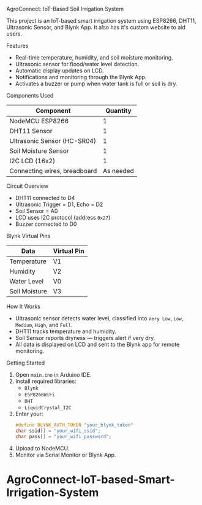 AgroConnect: IoT-Based Soil Irrigation System

This project is an IoT-based smart irrigation system using ESP8266, DHT11, Ultrasonic Sensor, and Blynk App. It also has it's custom website to aid users.

Features

- Real-time temperature, humidity, and soil moisture monitoring.
- Ultrasonic sensor for flood/water level detection.
- Automatic display updates on LCD.
- Notifications and monitoring through the Blynk App.
- Activates a buzzer or pump when water tank is full or soil is dry.

Components Used

| Component                    | Quantity   |
|------------------------------|------------|
| NodeMCU ESP8266              | 1          |
| DHT11 Sensor                 | 1          |
| Ultrasonic Sensor (HC-SR04)  | 1          |
| Soil Moisture Sensor         | 1          |
| I2C LCD (16x2)               | 1          |
| Connecting wires, breadboard | As needed  |

Circuit Overview

- DHT11 connected to D4
- Ultrasonic Trigger = D1, Echo = D2
- Soil Sensor = A0
- LCD uses I2C protocol (address `0x27`)
- Buzzer connected to D0

 Blynk Virtual Pins

| Data             | Virtual Pin |
|------------------|-------------|
| Temperature      | V1          |
| Humidity         | V2          |
| Water Level      | V0          |
| Soil Moisture    | V3          |

How It Works

- Ultrasonic sensor detects water level, classified into `Very Low`, `Low`, `Medium`, `High`, and `Full`.
- DHT11 tracks temperature and humidity.
- Soil Sensor reports dryness — triggers alert if very dry.
- All data is displayed on LCD and sent to the Blynk app for remote monitoring.

Getting Started

1. Open `main.ino` in Arduino IDE.
2. Install required libraries:
   - `Blynk`
   - `ESP8266WiFi`
   - `DHT`
   - `LiquidCrystal_I2C`
3. Enter your:
   ```cpp
   #define BLYNK_AUTH_TOKEN "your_blynk_token"
   char ssid[] = "your_wifi_ssid";
   char pass[] = "your_wifi_password";
4. Upload to NodeMCU.
5. Monitor via Serial Monitor or Blynk App.


# AgroConnect-IoT-based-Smart-Irrigation-System
